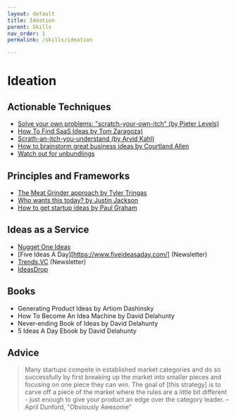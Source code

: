 ```yaml
---
layout: default
title: Ideation
parent: Skills
nav_order: 1
permalink: /skills/ideation

---
```


# Ideation


## Actionable Techniques

- [Solve your own problems: "scratch-your-own-itch" (by Pieter Levels)](https://makebook.io/#2)
- [How To Find SaaS Ideas by Tom Zaragoza)](https://tomzaragoza.com/how-to-find-saas-ideas)
- [Scrath-an-itch-you-understand (by Arvid Kahl)](https://news.ycombinator.com/item?id=23290536)
- [How to brainstorm great business ideas by Courtland Allen](https://www.indiehackers.com/post/how-to-brainstorm-great-business-ideas-ab51c3d51c)
- [Watch out for unbundlings](http://jakobgreenfeld.com/unbundlings)

## Principles and Frameworks

- [The Meat Grinder approach by Tyler Tringas](https://tylertringas.com/business-ideas-meat-grinder/)
- [Who wants this today? by Justin Jackson](https://justinjackson.ca/today)
- [How to get startup ideas by Paul Graham](http://paulgraham.com/startupideas.html)

## Ideas as a Service

- [Nugget One Ideas](https://nugget.one/ideas)
- [Five Ideas A Day][https://www.fiveideasaday.com/] (Newsletter)
- [Trends.VC](https://join.trends.vc/) (Newsletter)
- [IdeasDrop](https://www.ideasdrop.com/)

## Books

- Generating Product Ideas by Artiom Dashinsky
- How To Become An Idea Machine by David Delahunty
- Never-ending Book of Ideas by David Delahunty
- 5 Ideas A Day Ebook by David Delahunty

## Advice

> Many startups compete in established market categories and do so successfully by first breaking up the market into smaller pieces and focusing on one piece they can win. The goal of [this strategy] is to carve off a piece of the market where the rules are a little bit different - just enough to give your product an edge over the category leader. – April Dunford, "Obviously Awesome"